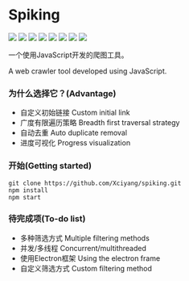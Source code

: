 # Spiking

![](https://img.shields.io/github/issues/Xciyang/spiking)
![](https://img.shields.io/github/forks/Xciyang/spiking)
![](https://img.shields.io/github/stars/Xciyang/spiking)
![](https://img.shields.io/github/license/Xciyang/spiking)
![](https://img.shields.io/github/languages/top/Xciyang/spiking)
![](https://img.shields.io/github/last-commit/Xciyang/spiking)
![](https://img.shields.io/github/languages/code-size/Xciyang/spiking)
![](https://img.shields.io/github/repo-size/Xciyang/spiking)

一个使用JavaScript开发的爬图工具。

A web crawler tool developed using JavaScript.

### 为什么选择它？(Advantage)

- 自定义初始链接 Custom initial link
- 广度有限遍历策略 Breadth first traversal strategy
- 自动去重 Auto duplicate removal
- 进度可视化 Progress visualization

### 开始(Getting started)

```
git clone https://github.com/Xciyang/spiking.git
npm install
npm start
```

### 待完成项(To-do list)

- 多种筛选方式 Multiple filtering methods
- 并发/多线程 Concurrent/multithreaded
- 使用Electron框架 Using the electron frame
- 自定义筛选方式 Custom filtering method